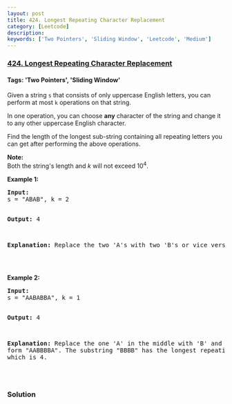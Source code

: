```yaml
---
layout: post
title: 424. Longest Repeating Character Replacement
category: [Leetcode]
description: 
keywords: ['Two Pointers', 'Sliding Window', 'Leetcode', 'Medium']
---
```

### [424. Longest Repeating Character Replacement](https://leetcode.com/problems/longest-repeating-character-replacement)

#### Tags: 'Two Pointers', 'Sliding Window'

<div class="content__u3I1 question-content__JfgR"><div><p>Given a string <code>s</code> that consists of only uppercase English letters, you can perform at most <code>k</code> operations on that string.</p>
<p>In one operation, you can choose <strong>any</strong> character of the string and change it to any other uppercase English character.</p>
<p>Find the length of the longest sub-string containing all repeating letters you can get after performing the above operations.</p>
<p><b>Note:</b><br/>
Both the string's length and <i>k</i> will not exceed 10<sup>4</sup>.</p>
<p><b>Example 1:</b></p>
<pre><b>Input:</b>
s = "ABAB", k = 2

<b>Output:</b>
4

<b>Explanation:</b>
Replace the two 'A's with two 'B's or vice versa.
</pre>
<p> </p>
<p><b>Example 2:</b></p>
<pre><b>Input:</b>
s = "AABABBA", k = 1

<b>Output:</b>
4

<b>Explanation:</b>
Replace the one 'A' in the middle with 'B' and form "AABBBBA".
The substring "BBBB" has the longest repeating letters, which is 4.
</pre>
<p> </p>
</div></div>

### Solution
